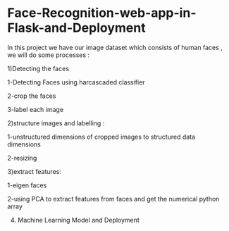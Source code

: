 # Face-Recognition-web-app-in-Flask-and-Deployment


In this project we have our image dataset which consists of human faces , we will do
some processes :

1)Detecting the faces

1-Detecting Faces using harcascaded classifier

2-crop the faces

3-label each image

2)structure images and labelling :

1-unstructured dimensions of cropped images to structured data dimensions

2-resizing

3)extract features:

1-eigen faces

2-using PCA to extract features from faces and get the numerical python array

4) Machine Learning Model and Deployment

